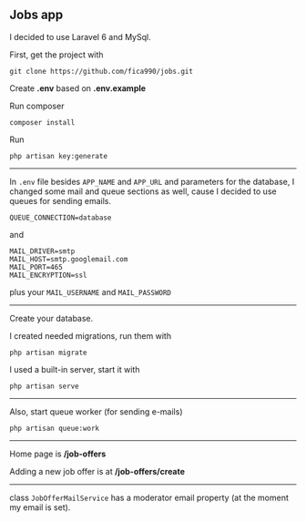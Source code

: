 ## Jobs app

I decided to use Laravel 6 and MySql.

First, get the project with

`git clone https://github.com/fica990/jobs.git`

Create **.env** based on **.env.example**

Run composer

`composer install`

Run 

`php artisan key:generate`

---

In `.env` file besides `APP_NAME` and `APP_URL` and parameters for the database, I changed some mail and queue sections as well, cause I decided to use queues for sending emails.

```
QUEUE_CONNECTION=database
```
and

```
MAIL_DRIVER=smtp
MAIL_HOST=smtp.googlemail.com
MAIL_PORT=465
MAIL_ENCRYPTION=ssl
```

plus your `MAIL_USERNAME` and `MAIL_PASSWORD`

---

Create your database.

I created needed migrations, run them with
 
`php artisan migrate`

I used a built-in server, start it with

`php artisan serve`

---

Also, start queue worker (for sending e-mails)

`php artisan queue:work`

---

Home page is **/job-offers**

Adding a new job offer is at **/job-offers/create**

---

class `JobOfferMailService` has a moderator email property (at the moment my email is set).


